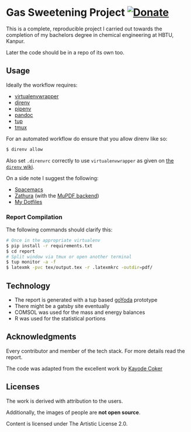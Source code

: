 # Gas Sweetening Project [![Donate](https://img.shields.io/badge/Donate-PayPal-blue.svg?style=for-the-badge)](https://www.paypal.me/HaoZeke/)

This is a complete, reproducible project I carried out towards the completion of
my bachelors degree in chemical engineering at HBTU, Kanpur.

Later the code should be in a repo of its own too.

## Usage

Ideally the workflow requires:

* [virtualenvwrapper](https://virtualenvwrapper.readthedocs.io/en/latest/) 
* [direnv](https://direnv.net/)
* [pipenv](https://docs.pipenv.org/)
* [pandoc](http://pandoc.org/)
* [tup](http://gittup.org/tup/)
* [tmux](https://github.com/tmux/tmux/wiki)

For an automated workflow do ensure that you allow direnv like so:

``` bash
$ direnv allow
```

Also set `.direnvrc` correctly to use `virtualenvwrapper` as given on [the `direnv` wiki](https://github.com/direnv/direnv/wiki/Python#-virtualenvwrapper).

On a side note I suggest the following:

* [Spacemacs](http://spacemacs.org/)
* [Zathura](https://pwmt.org/projects/zathura/) (with the [MuPDF backend](https://pwmt.org/projects/zathura-pdf-mupdf/))
* [My Dotfiles](https://github.com/HaoZeke/Dotfiles)

### Report Compilation 

The following commands should clarify this:

``` bash
# Once in the appropriate virtualenv
$ pip install -r requirements.txt
$ cd report
# Split window via tmux or open another terminal
$ tup monitor -a -f
$ latexmk -pvc tex/output.tex -r .latexmkrc -outdir=pdf/
```

## Technology

* The report is generated with a tup based  [goYoda](https://github.com/HaoZeke/goYoda) prototype
* There might be a gatsby site eventually
* COMSOL was used for the mass and energy balances
* R was used for the statistical portions


## Acknowledgments

Every contributor and member of the tech stack. For more details read the
report.

The code was adapted from the excellent work by [Kayode Coker](https://archive.org/details/CokerK.1995FortranProgramsForChemicalProcessDesignAnalysisAndSimulation)

## Licenses

The work is derived with attribution to the users.

Additionally, the images of people are **not open source**.

Content is licensed under The Artistic License 2.0.
